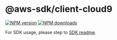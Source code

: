 # @aws-sdk/client-cloud9

[![NPM version](https://img.shields.io/npm/v/@aws-sdk/client-cloud9/beta.svg)](https://www.npmjs.com/package/@aws-sdk/client-cloud9)
[![NPM downloads](https://img.shields.io/npm/dm/@aws-sdk/client-cloud9.svg)](https://www.npmjs.com/package/@aws-sdk/client-cloud9)

For SDK usage, please step to [SDK readme](https://github.com/aws/aws-sdk-js-v3).
